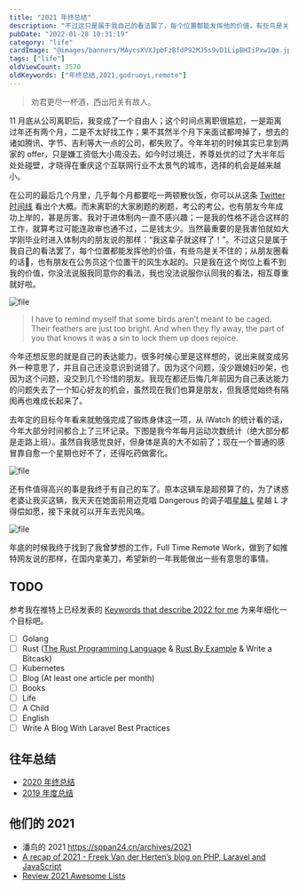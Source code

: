 ```yaml
---
title: "2021 年终总结"
description: "不过这只是属于我自己的看法罢了，每个位置都能发挥他的价值，有些鸟是关不住的。"
pubDate: "2022-01-28 10:31:19"
category: "life"
cardImage: "@images/banners/MAycsXVXJpbFzBfdP92MJ5s9vD1LipBHIiPxw1Qm.jpeg"
tags: ["life"]
oldViewCount: 3570
oldKeywords: ["年终总结,2021,godruoyi,remote"]
---
```


> 劝君更尽一杯酒，西出阳关有故人。

11 月底从公司离职后，我变成了一个自由人；这个时间点离职很尴尬，一是距离过年还有两个月，二是不太好找工作；果不其然半个月下来面试都垮掉了，想去的诸如腾讯、字节、吉利等大一点的公司，都失败了。今年年初的时候其实已拿到两家的 offer，只是嫌工资低大小周没去。如今时过境迁，养尊处优的过了大半年后处处碰壁，才晓得在重庆这个互联网行业不太景气的城市，选择的机会是越来越小。

在公司的最后几个月里，几乎每个月都要吃一两顿散伙饭，你可以从这条 [Twitter 时间线](https://twitter.com/godruoyi/status/1363702719513468930) 看出个大概。而未离职的大家刷题的刷题，考公的考公，也有朋友今年成功上岸的，甚是厉害。我对于进体制内一直不感兴趣；一是我的性格不适合这样的工作，就算考过可能连政审也通不过，二是钱太少。当然最重要的是我害怕就如大学刚毕业时进入体制内的朋友说的那样：“我这辈子就这样了！”。不过这只是属于我自己的看法罢了，每个位置都能发挥他的价值，有些鸟是关不住的；从朋友圈看的话🐶，也有朋友在公务员这个位置干的风生水起的。只是我在这个岗位上看不到我的价值，你没法说服我同意你的看法，我也没法说服你认同我的看法，相互尊重就好啦。

![file](https://images.godruoyi.com/posts/202201/28/FpL2zEiuWL423r9NHRG1mAr3dOQUbi0TrfeijGaD.png)

> I have to remind myself that some birds aren’t meant to be caged. Their feathers are just too bright. And when they fly away, the part of you that knows it was a sin to lock them up does rejoice.

今年还想反思的就是自己的表达能力，很多时候心里是这样想的，说出来就变成另外一种意思了，并且自己还没意识到说错了。因为这个问题，没少跟媳妇吵架，也因为这个问题，没交到几个珍惜的朋友。我现在都还后悔几年前因为自己表达能力的问题失去了一个知心好友的机会，虽然现在我们也算是朋友，但我感觉始终有隔阂再也难成长起来了。

去年定的目标今年看来就勉强完成了锻炼身体这一项，从 iWatch 的统计看的话，今年大部分时间都合上了三环记录。下图是我今年每月运动次数统计（绝大部分都是走路上班）。虽然自我感觉良好，但身体是真的大不如前了；现在一个普通的感冒靠自愈一个星期也好不了，还得吃药做雾化。

![file](https://images.godruoyi.com/posts/202201/28/njzO0FH1twfHjeopx0dknkc9ZTP4JKcwY4Hky5xm.png)

还有件值得高兴的事是我终于有自己的车了。原本这辆车是超预算了的，为了诱惑老婆让我买这辆，我天天在她面前用迈克唱 Dangerous 的调子唱[星越 L](https://xingyue.geely.com/xingyuel) 星越 L 才得偿如愿，接下来就可以开车去兜风咯。

![file](https://images.godruoyi.com/posts/202201/28/SBxXIcpGSbMBGdlCj5SdV9H9Cty03ABsfg0D0k15.png)

年底的时候我终于找到了我曾梦想的工作，Full Time Remote Work，做到了如推特网友说的那样，在国内拿美刀，希望新的一年我能做出一些有意思的事情。

## TODO
参考我在推特上已经发表的 [Keywords that describe 2022 for me](d) 为来年细化一个目标吧。

- [ ] Golang
- [ ] Rust ([The Rust Programming Language](https://doc.rust-lang.org/book/#the-rust-programming-language) & [Rust By Example](https://doc.rust-lang.org/stable/rust-by-example/) & Write a Bitcask)
- [ ] Kubernetes
- [ ] Blog (At least one article per month)
- [ ] Books
- [ ] Life
- [ ] A Child
- [ ] English
- [ ] Write A Blog With Laravel Best Practices

## 往年总结
* [2020 年终总结](https://godruoyi.com/posts/2020-year-end-review)
* [2019 年度总结](https://godruoyi.com/posts/continue-refueling-in-2019)

## 他们的 2021
* 潘鸟的 2021 https://sppan24.cn/archives/2021
* [A recap of 2021 - Freek Van der Herten’s blog on PHP, Laravel and JavaScript](https://freek.dev/2155-a-recap-of-2021)
* [Review 2021 Awesome Lists](https://github.com/saveweb/review-2021)
